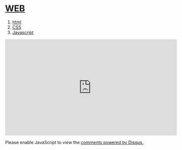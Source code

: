 <!DOCTYPE html>
<html>
  <head>
    <meta charset="utf-8">
    <title>Woonique</title>
  </head>
  <body>
<h1>
  <a href="index.html">WEB</a>
</h1>
<ol>
  <li>
  <a href="1.html">html</a></li>
  <li>
  <a href="2.html">CSS</a></li>
  <li>
  <a href="3.html">Javascript</a></li>
</ol>
<p>
<iframe width="560" height="315" src="https://www.youtube.com/embed/zFWt7P9jhSA" frameborder="0" allow="accelerometer; autoplay; clipboard-write; encrypted-media; gyroscope; picture-in-picture" allowfullscreen></iframe>
</p>
<p>
  <div id="disqus_thread"></div>
  <script>
      /**
      *  RECOMMENDED CONFIGURATION VARIABLES: EDIT AND UNCOMMENT THE SECTION BELOW TO INSERT DYNAMIC VALUES FROM YOUR PLATFORM OR CMS.
      *  LEARN WHY DEFINING THESE VARIABLES IS IMPORTANT: https://disqus.com/admin/universalcode/#configuration-variables    */
      /*
      var disqus_config = function () {
      this.page.url = PAGE_URL;  // Replace PAGE_URL with your page's canonical URL variable
      this.page.identifier = PAGE_IDENTIFIER; // Replace PAGE_IDENTIFIER with your page's unique identifier variable
      };
      */
      (function() { // DON'T EDIT BELOW THIS LINE
      var d = document, s = d.createElement('script');
      s.src = 'https://woonique.disqus.com/embed.js';
      s.setAttribute('data-timestamp', +new Date());
      (d.head || d.body).appendChild(s);
      })();
  </script>
  <noscript>Please enable JavaScript to view the <a href="https://disqus.com/?ref_noscript">comments powered by Disqus.</a></noscript>
</p>
<p>
  <!--Start of Tawk.to Script-->
  <script type="text/javascript">
  var Tawk_API=Tawk_API||{}, Tawk_LoadStart=new Date();
  (function(){
  var s1=document.createElement("script"),s0=document.getElementsByTagName("script")[0];
  s1.async=true;
  s1.src='https://embed.tawk.to/5feb74b4df060f156a91d026/1eqnrvosv';
  s1.charset='UTF-8';
  s1.setAttribute('crossorigin','*');
  s0.parentNode.insertBefore(s1,s0);
  })();
  </script>
  <!--End of Tawk.to Script-->
</p>
  </body>
</html>
